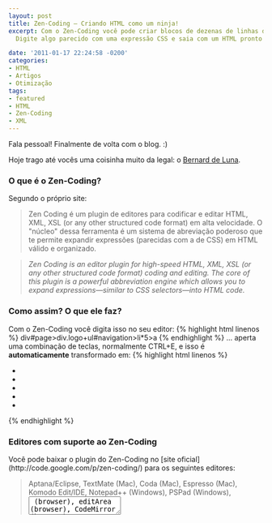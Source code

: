 ```yaml
---
layout: post
title: Zen-Coding – Criando HTML como um ninja!
excerpt: Com o Zen-Coding você pode criar blocos de dezenas de linhas de HTML rapidamente!
  Digite algo parecido com uma expressão CSS e saia com um HTML pronto para usar.

date: '2011-01-17 22:24:58 -0200'
categories:
- HTML
- Artigos
- Otimização
tags:
- featured
- HTML
- Zen-Coding
- XML
---
```

Fala pessoal! Finalmente de volta com o blog. :)

Hoje trago até vocês uma coisinha muito da legal: o [Bernard de Luna](http://www.bernarddeluna.com/).

<h3>O que é o Zen-Coding?</h3>
Segundo o próprio site:

<blockquote>Zen Coding é um plugin de editores para codificar e editar HTML, XML, XSL (or any other structured code format) em alta velocidade. O "núcleo" dessa ferramenta é um sistema de abreviação poderoso que te permite expandir expressões (parecidas com a de CSS) em HTML válido e organizado.
</blockquote>
<blockquote><em>Zen Coding is an editor plugin for high-speed  HTML, XML, XSL (or any  other structured code format) coding and  editing. The core of this  plugin is a powerful abbreviation engine  which allows you to expand  expressions—similar to CSS selectors—into  HTML code.</em>
</blockquote>
<h3>Como assim? O que ele faz?</h3>
Com o Zen-Coding você digita isso no seu editor:
{% highlight html linenos %}
div#page>div.logo+ul#navigation>li*5>a
{% endhighlight %}
... aperta uma combinação de teclas, normalmente CTRL+E, e isso é <strong>automaticamente</strong> transformado em:
{% highlight html linenos %}
<div id="page">
  <div class="logo"></div>
  <ul id="navigation">
    <li><a href=""></a></li>
    <li><a href=""></a></li>
    <li><a href=""></a></li>
    <li><a href=""></a></li>
    <li><a href=""></a></li>
  </ul>
</div>
{% endhighlight %}

<h3>Editores com suporte ao Zen-Coding</h3>
Você pode baixar o plugin do Zen-Coding no [site oficial](http://code.google.com/p/zen-coding/) para os seguintes editores:

<blockquote>Aptana/Eclipse, TextMate (Mac), Coda (Mac), Espresso (Mac), Komodo Edit/IDE, Notepad++ (Windows), PSPad (Windows), <textarea> (browser), editArea (browser), CodeMirror (browser), Dreamweaver (Windows, Mac), Sublime Text (Windows), UltraEdit (Windows), TopStyle (Windows), GEdit, BBEdit/TextWrangler (Mac), Visual Studio (Windows), EmEditor (Windows), Sakura Editor (Windows), NetBeans, IntelliJ IDEA/WebStorm/PHPStorm, Emacs, Vim e Visual Studio
</blockquote>
Nem todos são plugins oficiais, mas a maioria sim. :)

<h3>O que mais ele faz?</h3>
Vejam um exemplo que criei para vocês...

Você pode expandir a seguinte linha:
{% highlight html linenos %}
html>(head>title+meta[name="description" content]+meta[name="keywords" content])+(body>(header+(#body>#content+aside#sidebar))+footer)
{% endhighlight %}
Em um template de site completo:
{% highlight html linenos %}
<html>
  <head>
    <title></title>
    <meta name="description" content="" />
    <meta name="keywords" content="" />
  </head>
  <body>
    <header></header>
    <div id="body">
      <div id="content"></div>
      <aside id="sidebar"></aside>
    </div>
    <footer></footer>
  </body>
</html>
{% endhighlight %}

Esse é um bom exemplo do que ele é capaz de fazer... Mas não é um uso comum dele... A idéia é você fazer HTML muito rápido, por exemplo quando você digita <code>#menu>ul>li*5>a</code> e "expande", você ganha tempo por não ter que escrever (e organizar/identar), isso tudo:
{% highlight html linenos %}
<div id="menu">
  <ul>
    <li><a href=""></a></li>
    <li><a href=""></a></li>
    <li><a href=""></a></li>
    <li><a href=""></a></li>
    <li><a href=""></a></li>
  </ul>
</div>
{% endhighlight %}

<hr />
Espero que vocês tenham gostado dessa ferramenta! Ela não é novidade, mas sei que nem todo mundo conhece. ;)

Lembre-se, quanto menos tempo você gastar fazendo as tarefas que vive fazendo, mais tempo você terá pra ganhar mais dinheiro!

